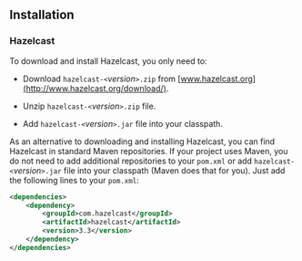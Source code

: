 ## Installation

### Hazelcast

To download and install Hazelcast, you only need to:

-   Download `hazelcast-<`*version*`>.zip` from [www.hazelcast.org](http://www.hazelcast.org/download/).

-   Unzip `hazelcast-<`*version*`>.zip` file.

-   Add `hazelcast-<`*version*`>.jar` file into your classpath.


As an alternative to downloading and installing Hazelcast, you can find Hazelcast in standard Maven repositories. If your project uses Maven, you do not need to add additional repositories to your `pom.xml` or add `hazelcast-<`*version*`>.jar` file into your classpath (Maven does that for you). Just add the following lines to your `pom.xml`:

```xml
<dependencies>
	<dependency>
		<groupId>com.hazelcast</groupId>
		<artifactId>hazelcast</artifactId>
		<version>3.3</version>
	</dependency>
</dependencies>
```

